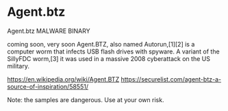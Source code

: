 # Agent.btz
Agent.btz MALWARE BINARY

coming soon, very soon
Agent.BTZ, also named Autorun,[1][2] is a computer worm that infects USB flash drives with spyware. A variant of the SillyFDC worm,[3] it was used in a massive 2008 cyberattack on the US military.


https://en.wikipedia.org/wiki/Agent.BTZ
https://securelist.com/agent-btz-a-source-of-inspiration/58551/


Note: the samples are dangerous. Use at your own risk.

